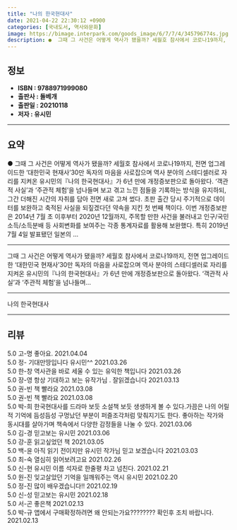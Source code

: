 ```yaml
---
title: "나의 한국현대사"
date: 2021-04-22 22:30:12 +0900
categories: [국내도서, 역사와문화]
image: https://bimage.interpark.com/goods_image/6/7/7/4/345796774s.jpg
description: ●  그때 그 사건은 어떻게 역사가 됐을까? 세월호 참사에서 코로나19까지, 전면 업그레이드한 ‘대한민국 현재사’30만 독자의 마음을 사로잡으며 역사 분야의 스테디셀러로 자리를 지켜온 유시민의『나의 한국현대사』가 6년 만에 개정증보판으로 돌아왔다. ‘객관적 사실’과 ‘주관적 체험’을 넘나들며 보고 겪고 
---
```


## **정보**

- **ISBN : 9788971999080**
- **출판사 : 돌베개**
- **출판일 : 20210118**
- **저자 : 유시민**

------



## **요약**

●  그때 그 사건은 어떻게 역사가 됐을까? 세월호 참사에서 코로나19까지, 전면 업그레이드한 ‘대한민국 현재사’30만 독자의 마음을 사로잡으며 역사 분야의 스테디셀러로 자리를 지켜온 유시민의『나의 한국현대사』가 6년 만에 개정증보판으로 돌아왔다. ‘객관적 사실’과 ‘주관적 체험’을 넘나들며 보고 겪고 느낀 점들을 기록하는 방식을 유지하되, 그간 더해진 시간의 자취를 담아 전면 새로 고쳐 썼다. 초판 출간 당시 주기적으로 데이터를 보완하고 축적된 사실을 되짚겠다던 약속을 지킨 첫 번째 책이다. 이번 개정증보판은 2014년 7월 초 이후부터 2020년 12월까지, 주목할 만한 사건을 불러내고 인구/국민소득/소득분배 등 사회변화를 보여주는 각종 통계자료를 활용해 보완했다. 특히 2019년 7월 4일 발표됐던 일본의 ...

------

그때 그 사건은 어떻게 역사가 됐을까?
세월호 참사에서 코로나19까지, 전면 업그레이드한 ‘대한민국 현재사’30만 독자의 마음을 사로잡으며 역사 분야의 스테디셀러로 자리를 지켜온 유시민의『나의 한국현대사』가 6년 만에 개정증보판으로 돌아왔다. ‘객관적 사실’과 ‘주관적 체험’을 넘나들며... 

------


나의 한국현대사 

------


## **리뷰** 

5.0 고-명 좋아요. 2021.04.04 <br/>5.0 정- 기대만땅입니다 유시민^^ 2021.03.26 <br/>5.0 한-창 역사관을 바로 세울 수 있는 유익한 책입니다 2021.03.26 <br/>5.0 장-영 항상 기대하고 보는 유작가님 . 잘읽겠습니다 2021.03.13 <br/>5.0 권-빈 책 빨라요 2021.03.08 <br/>5.0 권-빈 책 빨라요 2021.03.08 <br/>5.0 박-희 한국현대사를 드라마 보듯 소설책 보듯 생생하게 볼 수 있다.가끔은 나의 어릴적 기억에 듬성듬성 구멍났던 부분이 퍼즐조각처럼 맞춰지기도 한다. 좋아하는 작가와 동시대를 살아가며 책속에서 다양한 감정들을 나눌 수 있다. 2021.03.06 <br/>5.0 김-경 믿고보는 유시민 2021.03.06 <br/>5.0 강-훈 읽고싶었던 책 2021.03.05 <br/>5.0 백-윤 아직 읽기 전이지만 유시민 작가님 믿고 보겠습니다 2021.03.03 <br/>5.0 최-숙 열심히 읽어보려고요 2021.02.26 <br/>5.0 신-현 유시민 이름 석자로 한줄평 차고 넘친다. 2021.02.21 <br/>5.0 원-진 잊고살았던 기억을 일깨워주는 역시 유시민 2021.02.20 <br/>5.0 정-진 많이 배우겠습니다!! 2021.02.19 <br/>5.0 신-성 믿고보는 유시민 2021.02.18 <br/>5.0 서-곤 좋은책 2021.02.13 <br/>5.0 박-규 앱에서 구매확정하려면 왜 안되는가요???????? 확인후 조치 바랍니다. 2021.02.13 <br/>